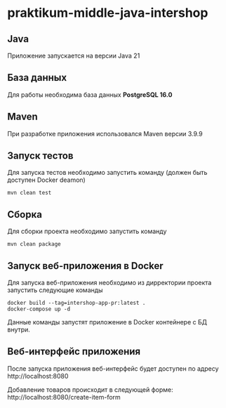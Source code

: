 # praktikum-middle-java-intershop

## Java
Приложение запускается на версии Java 21

## База данных
Для работы необходима база данных **PostgreSQL 16.0**

## Maven
При разработке приложения использовался Maven версии 3.9.9

## Запуск тестов
Для запуска тестов необходимо запустить команду (должен быть доступен Docker deamon)
```
mvn clean test
```

## Сборка
Для сборки проекта необходимо запустить команду
```
mvn clean package
```

## Запуск веб-приложения в Docker
Для запуска веб-приложения необходимо из дирректории проекта запустить следующие команды

```
docker build --tag=intershop-app-pr:latest .
docker-compose up -d
```

Данные команды запустят приложение в Docker контейнере с БД внутри.

## Веб-интерфейс приложения
После запуска приложения веб-интерфейс будет доступен по адресу http://localhost:8080

Добавление товаров происходит в следующей форме: http://localhost:8080/create-item-form